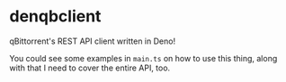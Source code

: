 # denqbclient
qBittorrent's REST API client written in Deno!

You could see some examples in `main.ts` on how to use this thing, along with that I need to cover the entire API, too.
